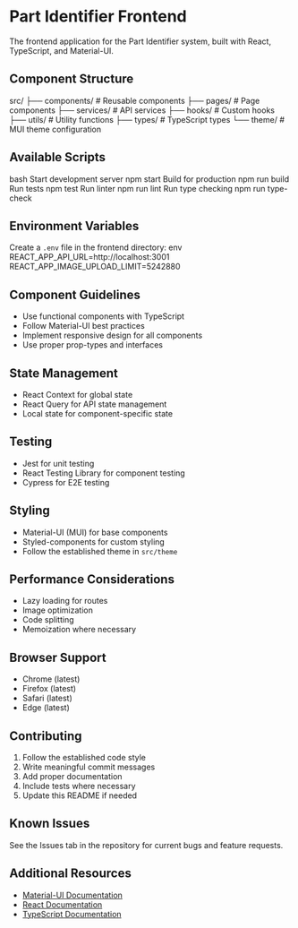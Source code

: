 # Part Identifier Frontend

The frontend application for the Part Identifier system, built with React, TypeScript, and Material-UI.

## Component Structure

src/
├── components/ # Reusable components
├── pages/ # Page components
├── services/ # API services
├── hooks/ # Custom hooks
├── utils/ # Utility functions
├── types/ # TypeScript types
└── theme/ # MUI theme configuration


## Available Scripts

bash
Start development server
npm start
Build for production
npm run build
Run tests
npm test
Run linter
npm run lint
Run type checking
npm run type-check


## Environment Variables
Create a `.env` file in the frontend directory:
env
REACT_APP_API_URL=http://localhost:3001
REACT_APP_IMAGE_UPLOAD_LIMIT=5242880


## Component Guidelines
- Use functional components with TypeScript
- Follow Material-UI best practices
- Implement responsive design for all components
- Use proper prop-types and interfaces

## State Management
- React Context for global state
- React Query for API state management
- Local state for component-specific state

## Testing
- Jest for unit testing
- React Testing Library for component testing
- Cypress for E2E testing

## Styling
- Material-UI (MUI) for base components
- Styled-components for custom styling
- Follow the established theme in `src/theme`

## Performance Considerations
- Lazy loading for routes
- Image optimization
- Code splitting
- Memoization where necessary

## Browser Support
- Chrome (latest)
- Firefox (latest)
- Safari (latest)
- Edge (latest)

## Contributing
1. Follow the established code style
2. Write meaningful commit messages
3. Add proper documentation
4. Include tests where necessary
5. Update this README if needed

## Known Issues
See the Issues tab in the repository for current bugs and feature requests.

## Additional Resources
- [Material-UI Documentation](https://mui.com/)
- [React Documentation](https://reactjs.org/)
- [TypeScript Documentation](https://www.typescriptlang.org/)
